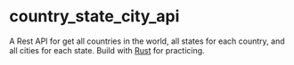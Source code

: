# country_state_city_api
A Rest API for get all countries in the world, all states for each country, and all cities for each state.
Build with [Rust](https://www.rust-lang.org) for practicing.
